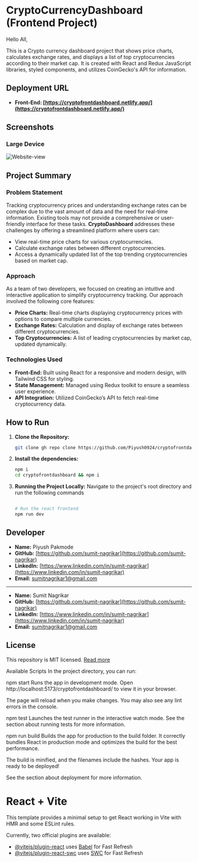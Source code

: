 # CryptoCurrencyDashboard (Frontend Project)
Hello All,

This is a Crypto currency dashboard project that shows price charts, calculates exchange rates, and displays a list of top cryptocurrencies according to their market cap. It is created with React and Redux JavaScript libraries, styled components, and utilizes CoinGecko's API for information.

## Deployment URL

- **Front-End: [https://cryptofrontdashboard.netlify.app/](https://cryptofrontdashboard.netlify.app/)**

## Screenshots

### Large Device

![Website-view](https://cryptofrontdashboard.netlify.app/large.png)

## Project Summary

### Problem Statement
Tracking cryptocurrency prices and understanding exchange rates can be complex due to the vast amount of data and the need for real-time information. Existing tools may not provide a comprehensive or user-friendly interface for these tasks. **CryptoDashboard** addresses these challenges by offering a streamlined platform where users can:

- View real-time price charts for various cryptocurrencies.
- Calculate exchange rates between different cryptocurrencies.
- Access a dynamically updated list of the top trending cryptocurrencies based on market cap.

### Approach
As a team of two developers, we focused on creating an intuitive and interactive application to simplify cryptocurrency tracking. Our approach involved the following core features:

- **Price Charts:** Real-time charts displaying cryptocurrency prices with options to compare multiple currencies.
- **Exchange Rates:** Calculation and display of exchange rates between different cryptocurrencies.
- **Top Cryptocurrencies:** A list of leading cryptocurrencies by market cap, updated dynamically.

### Technologies Used
- **Front-End:** Built using React for a responsive and modern design, with Tailwind CSS for styling.
- **State Management:** Managed using Redux toolkit to ensure a seamless user experience.
- **API Integration:** Utilized CoinGecko’s API to fetch real-time cryptocurrency data.

## How to Run

1. **Clone the Repository:**

   ```bash
   git clone gh repo clone https://github.com/Piyush0924/cryptofrontdashboard.git
   ```

2. **Install the dependencies:**

   ```bash
   npm i
   cd cryptofrontdashboard && npm i
   ```

3. **Running the Project Locally:** Navigate to the project's root directory and run the following commands

   ```bash

   # Run the react frontend
   npm run dev
   ```

## Developer

- **Name:** Piyush Pakmode
- **GitHub:** [https://github.com/sumit-nagrikar](https://github.com/sumit-nagrikar)
- **LinkedIn:** [https://www.linkedin.com/in/sumit-nagrikar](https://www.linkedin.com/in/sumit-nagrikar)
- **Email:** sumitnagrikar1@gmail.com
--------------------------------------------------------------
- **Name:** Sumit Nagrikar
- **GitHub:** [https://github.com/sumit-nagrikar](https://github.com/sumit-nagrikar)
- **LinkedIn:** [https://www.linkedin.com/in/sumit-nagrikar](https://www.linkedin.com/in/sumit-nagrikar)
- **Email:** sumitnagrikar1@gmail.com

## License

This repository is MIT licensed. [Read more](./LICENSE.txt)

Available Scripts
In the project directory, you can run:

npm start
Runs the app in development mode.
Open http://localhost:5173/cryptofrontdashboard/ to view it in your browser.

The page will reload when you make changes.
You may also see any lint errors in the console.

npm test
Launches the test runner in the interactive watch mode.
See the section about running tests for more information.

npm run build
Builds the app for production to the build folder.
It correctly bundles React in production mode and optimizes the build for the best performance.

The build is minified, and the filenames include the hashes.
Your app is ready to be deployed!

See the section about deployment for more information.

# React + Vite

This template provides a minimal setup to get React working in Vite with HMR and some ESLint rules.

Currently, two official plugins are available:

- [@vitejs/plugin-react](https://github.com/vitejs/vite-plugin-react/blob/main/packages/plugin-react/README.md) uses [Babel](https://babeljs.io/) for Fast Refresh
- [@vitejs/plugin-react-swc](https://github.com/vitejs/vite-plugin-react-swc) uses [SWC](https://swc.rs/) for Fast Refresh
